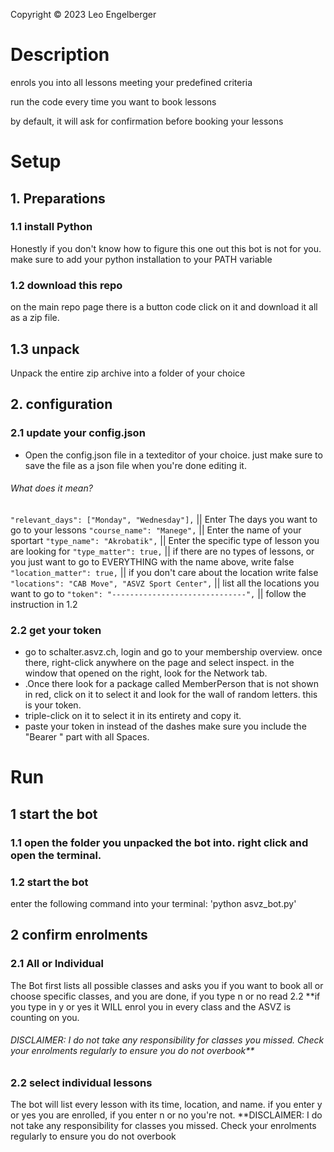 Copyright © 2023 Leo Engelberger

# Description  
enrols you into all lessons meeting your predefined criteria

run the code every time you want to book lessons

by default, it will ask for confirmation before booking your lessons


# Setup

## 1. Preparations

### 1.1 install Python
Honestly if you don't know how to figure this one out this bot is not for you.
make sure to add your python installation to your PATH variable

### 1.2 download this repo
on the main repo page there is a button code click on it and download it all as a zip file.

## 1.3 unpack
Unpack the entire zip archive into a folder of your choice

## 2. configuration

### 2.1 update your config.json
- Open the config.json file in a texteditor of your choice. just make sure to save the file as a json file when you're done editing it.
###### What does it mean?

`"relevant_days": ["Monday", "Wednesday"],` || Enter The days you want to go to your lessons
`"course_name": "Manege",`  || Enter the name of your sportart
`"type_name": "Akrobatik",`  || Enter the specific type of lesson you are looking for
`"type_matter": true,` || if there are no types of lessons, or you just want to go to EVERYTHING with the name above, write false  
`"location_matter": true,`  || if you don't care about the location write false
`"locations": "CAB Move", "ASVZ Sport Center",`  || list all the locations you want to go to
`"token": "------------------------------",`  || follow the instruction in 1.2

### 2.2 get your token
- go to schalter.asvz.ch, login and go to your membership overview. once there, right-click anywhere on the page and select inspect. in the window that opened on the right, look for the Network tab. 
- .Once there look for a package called MemberPerson that is not shown in red, click on it to select it and look for the wall of random letters. this is your token. 
- triple-click on it to select it in its entirety and copy it. 
- paste your token in instead of the dashes make sure you include the "Bearer " part with all Spaces.


# Run
## 1 start the bot


### 1.1 open the folder you unpacked the bot into. right click and open the terminal.

### 1.2 start the bot
enter the following command into your terminal: 
'python asvz_bot.py'

## 2 confirm enrolments

### 2.1 All or Individual
The Bot first lists all possible classes and asks you if you want to book all or choose specific classes, and you are done, if you type n or no read 2.2
**if you type in y or yes it WILL enrol you in every class and the ASVZ is counting on you. 
###### DISCLAIMER: I do not take any responsibility for classes you missed. Check your enrolments regularly to ensure you do not overbook**

### 2.2 select individual lessons
The bot will list every lesson with its time, location, and name. if you enter y or yes you are enrolled, if you enter n or no you're not.
**DISCLAIMER: I do not take any responsibility for classes you missed. Check your enrolments regularly to ensure you do not overbook

